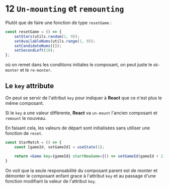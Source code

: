 # 12 `Un-mounting` et `remounting`

Plutôt que de faire une fonction de type `resetGame` :

```js
const resetGame = () => {
    setStars(utils.random(1, 9));
    setAvailableNums(utils.range(1, 9));
    setCandidateNums([]);
    setSecondLeft(10);
};
```

où on remet dans les conditions initiales le composant, on peut juste le `dé-monter` et le `re-monter`.

## Le `key` attribute

On peut se servir de l'attribut `key` pour indiquer à **React** que ce n'est plus le même composant.

Si le `key` a une valeur différente, **React** va `un-mount` l'ancien composant et `remount` le nouveau.

En faisant cela, les valeurs de départ sont initialisées sans utiliser une fonction de `reset`.

```jsx
const StarMatch = () => {
    const [gameId, setGameId] = useState(1);

    return <Game key={gameId} startNewGame={() => setGameId(gameId + 1)}/>;
}
```

On voit que la seule responsabilité du composant parent est de monter et démonter le composant enfant grace à l'attribut `key` et au passage d'une fonction modifiant la valeur de l'attribut `key`.

